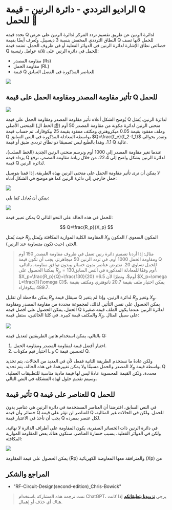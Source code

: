 # الراديو الترددي - دائرة الرنين - قيمة Q للحمل 🚧

نحدد قيمة Q لدائرة الرنين عن طريق تقسيم تردد المركز لدائرة الرنين على عرض النطاق الترددي المخفض بنسبة 3 ديسيبل. وتُعرف أيضًا بقيمة Q للحمل لأنها تصف خصائص نطاق الإشارة لدائرة الرنين في الدوائر الفعلية أو في ظروف الحمل. تعتمد قيمة Q للحمل في دائرة الرنين على ثلاثة عوامل رئيسية:

- مقاومة المصدر (Rs)
- مقاومة الحمل (RL)
- قيمة Q للعناصر المذكورة في الفصل السابق

![](https://media.wiki-power.com/img/20220418111129.png)

## تأثير مقاومة المصدر ومقاومة الحمل على قيمة Q للحمل

![](https://media.wiki-power.com/img/20220418111200.png)

يُوضح الشكل أعلاه تأثير مقاومة المصدر ومقاومة الحمل على قيمة Q لدائرة الرنين. يُمثل المنحنى الأصلي (الخط ال 虚) منحنى الرنين لدائرة مكونة من مقاومة المصدر 50 أوم وملف مفقود بقيمة 0.05 ميكروهنري ومكثف مفقود بقيمة 25 بيكوفاراد. تم حساب قيمة Q بواسطة المعادلة المذكورة في النص السابق $Q=\frac{f_e}{f_2-f_1}$ وتقدر بحوالي 1.1، وهذا بالطبع ليس تصميمًا ذو نطاق ترددي ضيق أو قيمة Q عالية.

عندما نغير مقاومة المصدر إلى 1000 أوم ونرسم منحنى الرنين الجديد (الخط الصلب)، يزداد قيمة Q لدائرة الرنين بشكل واضح إلى 22.4. من خلال زيادة مقاومة المصدر، نرفع قيمة Q لدائرة الرنين.

لا يمكن أن نرى تأثير مقاومة الحمل على منحنى الرنين بهذه الطريقة. إذا قمنا بتوصيل حمل خارجي إلى دائرة الرنين كما هو موضح في الشكل أدناه:

![](https://media.wiki-power.com/img/20220419163311.png)

يمكن أن يُعادل كما يلي:

![](https://media.wiki-power.com/img/20220419163441.png)

يمكن تعبير قيمة Q للحمل في هذه الحالة على النحو التالي:

$$
Q=\frac{R_p}{X_p}
$$

حيث يُمثل $R_p$ المقاومة الكلية الموازية المكافئة ويُمثل $X_p$ المكون السعوي / المكون الحثي (حيث تكون متساوية عند الرنين).

> مثال: إذا أردنا تصميم دائرة رنين تعمل في ظروف مقاومة المصدر 150 أوم ومقاومة الحمل 1000 أوم. في تردد الرنين 50 ميجاهرتز، يجب أن تكون قيمة Q للحمل تساوي 20. نفترض عناصر بدون خسائر وبدون توافق مقاومة. بالتالي، يمكننا الحصول على $R_p=130 أوم$ وفقًا للمعادلة المذكورة في النص السابق، $X_p=\frac{R_p}{Q}=\frac{130}{20} =6.5 أوم$، ونظرًا لأن $X_p=\omega L=\frac{1}{\omega C}$، يمكن اختيار ملف بقيمة 20.7 نانوهنري ومكثف بقيمة 489.7 بيكوفاراد.

يمكن ملاحظة أن تقليل $R_p$ سيقلل قيمة Q لدائرة الرنين، وإذا لم يتغير $R_p$ وتغير $X_p$، يمكن الحصول على نفس التأثير. لذلك، لمجموعة محددة من مقاومة المصدر ومقاومة الحمل، يمكن الحصول على أفضل قيمة Q لدائرة الرنين عندما يكون الملف قيمة صغيرة والمكثف قيمة كبيرة. في كلتا الحالتين، ستقل قيمة $X_p$. على سبيل المثال:

![](https://media.wiki-power.com/img/20220419165555.png)

بالتالي، يمكن استخدام هاتين الطريقتين لتعديل قيمة Q:

1. اختيار أفضل قيمة لمقاومة المصدر ومقاومة الحمل.
2. اختيار قيم مكونات L و C لتحسين قيمة Q.

ولكن عادةً ما نستخدم الطريقة الثانية فقط، لأن في العديد من الحالات، يتم تحديد المصدر والحمل مسبقًا ولا يمكن تغييرهما. في هذه الحالة، يتم تحديد $X_p$ بواسطة قيمة Q محددة، ولكن القيمة المحسوبة عادةً ليس لها قيمة مادية مناسبة للتطبيقات العملية، وسيتم تقديم حلول لهذه المشكلة في النص التالي.

## تأثير قيمة Q للعناصر على قيمة Q للحمل

في النص السابق، افترضنا أن العناصر المستخدمة في دائرة الرنين هي عناصر بدون خسائر وأن قيمة Q للعناصر لن تؤثر على قيمة Q للحمل. ولكن في الحالات غير المثالية، يجب أن نأخذ في الاعتبار قيمة Q لكل عنصر بمفرده.

في دائرة الرنين ذات الخسائر الصفرية، يكون المقاومة على أطراف الدائرة لا نهائية. ولكن في الدوائر الفعلية، بسبب خسارة العناصر، ستكون هناك بعض المقاومة الموازية المكافئة:

![](https://media.wiki-power.com/img/20220419174200.png)

يمكن الحصول على قيمة المقاومة (Rp) والمترافقة معها المعاوضة الكهربائية (Xp) من

## المراجع والشكر

- "RF-Circuit-Design(second-edition)\_Chris-Bowick"

> تمت ترجمة هذه المشاركة باستخدام ChatGPT، يرجى [**تزويدنا بتعليقاتكم**](https://github.com/linyuxuanlin/Wiki_MkDocs/issues/new) إذا كانت هناك أي حذف أو إهمال.

